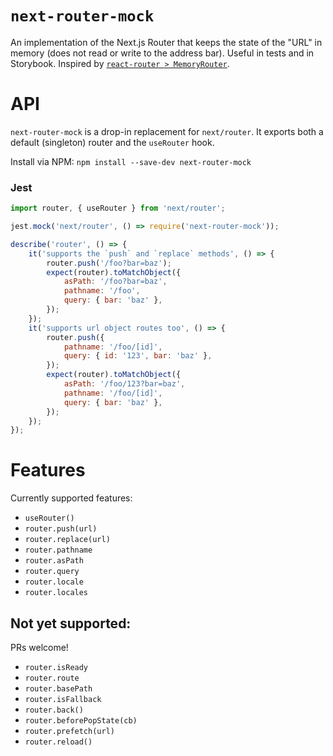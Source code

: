 # `next-router-mock`
An implementation of the Next.js Router that keeps the state of the "URL" in memory (does not read or write to the address bar).  Useful in tests and in Storybook.
Inspired by [`react-router > MemoryRouter`](https://github.com/ReactTraining/react-router/blob/master/packages/react-router/docs/api/MemoryRouter.md). 

# API

`next-router-mock` is a drop-in replacement for `next/router`. It exports both a default (singleton) router and the `useRouter` hook.

Install via NPM: `npm install --save-dev next-router-mock`

### Jest
```js
import router, { useRouter } from 'next/router';

jest.mock('next/router', () => require('next-router-mock'));

describe('router', () => {
    it('supports the `push` and `replace` methods', () => {
        router.push('/foo?bar=baz');
        expect(router).toMatchObject({
            asPath: '/foo?bar=baz',
            pathname: '/foo',
            query: { bar: 'baz' },
        });
    });
    it('supports url object routes too', () => {
        router.push({ 
            pathname: '/foo/[id]', 
            query: { id: '123', bar: 'baz' }, 
        });
        expect(router).toMatchObject({
            asPath: '/foo/123?bar=baz',
            pathname: '/foo/[id]',
            query: { bar: 'baz' },
        });
    });
});
```

# Features

Currently supported features:

- `useRouter()`
- `router.push(url)`
- `router.replace(url)`
- `router.pathname`
- `router.asPath`
- `router.query`
- `router.locale`
- `router.locales`

## Not yet supported:
PRs welcome!
- `router.isReady`
- `router.route`
- `router.basePath`
- `router.isFallback`
- `router.back()`
- `router.beforePopState(cb)`
- `router.prefetch(url)`
- `router.reload()`
